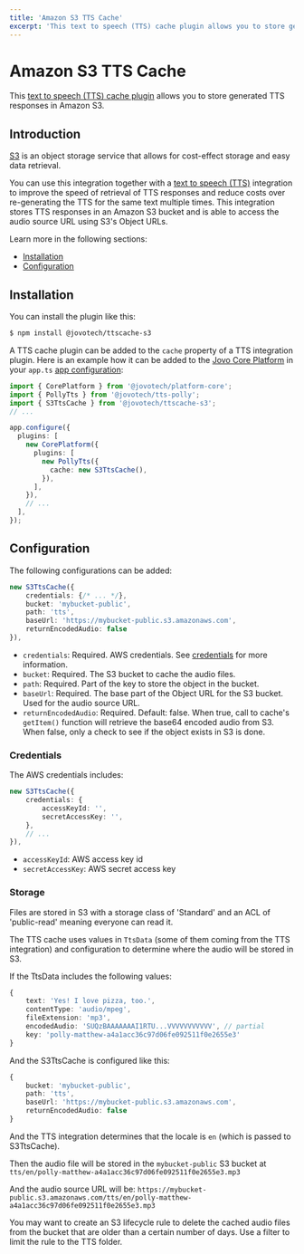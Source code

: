 ```yaml
---
title: 'Amazon S3 TTS Cache'
excerpt: 'This text to speech (TTS) cache plugin allows you to store generated TTS responses in Amazon S3.'
---
```


# Amazon S3 TTS Cache

This [text to speech (TTS) cache plugin](https://www.jovo.tech/docs/tts#tts-cache) allows you to store generated TTS responses in Amazon S3.

## Introduction

[S3](https://aws.amazon.com/s3/) is an object storage service that allows for cost-effect storage and easy data retrieval.

You can use this integration together with a [text to speech (TTS)](https://www.jovo.tech/docs/tts) integration to improve the speed of retrieval of TTS responses and reduce costs over re-generating the TTS for the same text multiple times. This integration stores TTS responses in an Amazon S3 bucket and is able to access the audio source URL using S3's Object URLs.

Learn more in the following sections:

- [Installation](#installation)
- [Configuration](#configuration)

## Installation

You can install the plugin like this:

```sh
$ npm install @jovotech/ttscache-s3
```

A TTS cache plugin can be added to the `cache` property of a TTS integration plugin. Here is an example how it can be added to the [Jovo Core Platform](https://www.jovo.tech/marketplace/server-lambda) in your `app.ts` [app configuration](https://www.jovo.tech/marketplace/platform-core):

```typescript
import { CorePlatform } from '@jovotech/platform-core';
import { PollyTts } from '@jovotech/tts-polly';
import { S3TtsCache } from '@jovotech/ttscache-s3';
// ...

app.configure({
  plugins: [
    new CorePlatform({
      plugins: [
        new PollyTts({
          cache: new S3TtsCache(),
        }),
      ],
    }),
    // ...
  ],
});
```

## Configuration

The following configurations can be added:

```typescript
new S3TtsCache({
    credentials: {/* ... */},
    bucket: 'mybucket-public',
    path: 'tts',
    baseUrl: 'https://mybucket-public.s3.amazonaws.com',
    returnEncodedAudio: false
}),
```

- `credentials`: Required. AWS credentials. See [credentials](#credentials) for more information.
- `bucket`: Required. The S3 bucket to cache the audio files.
- `path`: Required. Part of the key to store the object in the bucket.
- `baseUrl`: Required. The base part of the Object URL for the S3 bucket. Used for the audio source URL.
- `returnEncodedAudio`: Required. Default: false. When true, call to cache's `getItem()` function will retrieve the base64 encoded audio from S3. When false, only a check to see if the object exists in S3 is done.

### Credentials

The AWS credentials includes:

```typescript
new S3TtsCache({
    credentials: {
        accessKeyId: '',
        secretAccessKey: '',
    },
    // ...
}),
```

- `accessKeyId`: AWS access key id
- `secretAccessKey`: AWS secret access key

### Storage

Files are stored in S3 with a storage class of 'Standard' and an ACL of 'public-read' meaning everyone can read it.

The TTS cache uses values in `TtsData` (some of them coming from the TTS integration) and configuration to determine where the audio will be stored in S3.

If the TtsData includes the following values:

```typescript
{
    text: 'Yes! I love pizza, too.', 
    contentType: 'audio/mpeg', 
    fileExtension: 'mp3', 
    encodedAudio: 'SUQzBAAAAAAAI1RTU...VVVVVVVVVVV', // partial
    key: 'polly-matthew-a4a1acc36c97d06fe092511f0e2655e3'
}
```

And the S3TtsCache is configured like this:

```typescript
{
    bucket: 'mybucket-public',
    path: 'tts',
    baseUrl: 'https://mybucket-public.s3.amazonaws.com',
    returnEncodedAudio: false
}
```

And the TTS integration determines that the locale is `en` (which is passed to S3TtsCache).

Then the audio file will be stored in the `mybucket-public` S3 bucket at `tts/en/polly-matthew-a4a1acc36c97d06fe092511f0e2655e3.mp3`

And the audio source URL will be: `https://mybucket-public.s3.amazonaws.com/tts/en/polly-matthew-a4a1acc36c97d06fe092511f0e2655e3.mp3`

You may want to create an S3 lifecycle rule to delete the cached audio files from the bucket that are older than a certain number of days. Use a filter to limit the rule to the TTS folder.
